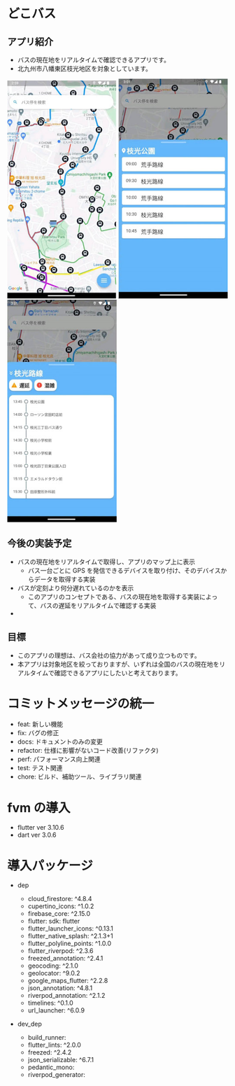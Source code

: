 # どこバス

## アプリ紹介
  - バスの現在地をリアルタイムで確認できるアプリです。
  - 北九州市八幡東区枝光地区を対象としています。

<img src="images/map_screen.jpg" width="250"> <img src="images/stop_times_sheet.jpg" width="250"> <img src="images/stops_sheet.jpg" width="250">

## 今後の実装予定
  - バスの現在地をリアルタイムで取得し、アプリのマップ上に表示
    - バス一台ごとに GPS を発信できるデバイスを取り付け、そのデバイスからデータを取得する実装
  - バスが定刻より何分遅れているのかを表示
    - このアプリのコンセプトである、バスの現在地を取得する実装によって、バスの遅延をリアルタイムで確認する実装
  - 

## 目標
- このアプリの理想は、バス会社の協力があって成り立つものです。
- 本アプリは対象地区を絞っておりますが、いずれは全国のバスの現在地をリアルタイムで確認できるアプリにしたいと考えております。


# コミットメッセージの統一
- feat: 新しい機能
- fix: バグの修正
- docs: ドキュメントのみの変更
- refactor: 仕様に影響がないコード改善(リファクタ)
- perf: パフォーマンス向上関連
- test: テスト関連
- chore: ビルド、補助ツール、ライブラリ関連

# fvm の導入
 - flutter ver 3.10.6
 - dart ver 3.0.6

# 導入パッケージ
- dep
  - cloud_firestore: ^4.8.4
  - cupertino_icons: ^1.0.2
  - firebase_core: ^2.15.0
  - flutter:
    sdk: flutter
  - flutter_launcher_icons: ^0.13.1
  - flutter_native_splash: ^2.1.3+1
  - flutter_polyline_points: ^1.0.0
  - flutter_riverpod: ^2.3.6
  - freezed_annotation: ^2.4.1
  - geocoding: ^2.1.0
  - geolocator: ^9.0.2
  - google_maps_flutter: ^2.2.8
  - json_annotation: ^4.8.1
  - riverpod_annotation: ^2.1.2
  - timelines: ^0.1.0
  - url_launcher: ^6.0.9

- dev_dep
  - build_runner:
  - flutter_lints: ^2.0.0
  - freezed: ^2.4.2
  - json_serializable: ^6.7.1
  - pedantic_mono:
  - riverpod_generator:
